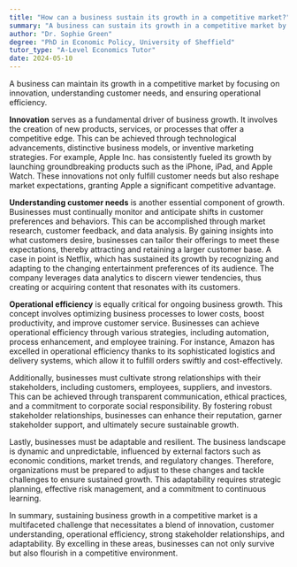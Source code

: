 ```yaml
---
title: "How can a business sustain its growth in a competitive market?"
summary: "A business can sustain its growth in a competitive market by innovating, understanding customer needs, and maintaining operational efficiency."
author: "Dr. Sophie Green"
degree: "PhD in Economic Policy, University of Sheffield"
tutor_type: "A-Level Economics Tutor"
date: 2024-05-10
---
```


A business can maintain its growth in a competitive market by focusing on innovation, understanding customer needs, and ensuring operational efficiency.

**Innovation** serves as a fundamental driver of business growth. It involves the creation of new products, services, or processes that offer a competitive edge. This can be achieved through technological advancements, distinctive business models, or inventive marketing strategies. For example, Apple Inc. has consistently fueled its growth by launching groundbreaking products such as the iPhone, iPad, and Apple Watch. These innovations not only fulfill customer needs but also reshape market expectations, granting Apple a significant competitive advantage.

**Understanding customer needs** is another essential component of growth. Businesses must continually monitor and anticipate shifts in customer preferences and behaviors. This can be accomplished through market research, customer feedback, and data analysis. By gaining insights into what customers desire, businesses can tailor their offerings to meet these expectations, thereby attracting and retaining a larger customer base. A case in point is Netflix, which has sustained its growth by recognizing and adapting to the changing entertainment preferences of its audience. The company leverages data analytics to discern viewer tendencies, thus creating or acquiring content that resonates with its customers.

**Operational efficiency** is equally critical for ongoing business growth. This concept involves optimizing business processes to lower costs, boost productivity, and improve customer service. Businesses can achieve operational efficiency through various strategies, including automation, process enhancement, and employee training. For instance, Amazon has excelled in operational efficiency thanks to its sophisticated logistics and delivery systems, which allow it to fulfill orders swiftly and cost-effectively.

Additionally, businesses must cultivate strong relationships with their stakeholders, including customers, employees, suppliers, and investors. This can be achieved through transparent communication, ethical practices, and a commitment to corporate social responsibility. By fostering robust stakeholder relationships, businesses can enhance their reputation, garner stakeholder support, and ultimately secure sustainable growth.

Lastly, businesses must be adaptable and resilient. The business landscape is dynamic and unpredictable, influenced by external factors such as economic conditions, market trends, and regulatory changes. Therefore, organizations must be prepared to adjust to these changes and tackle challenges to ensure sustained growth. This adaptability requires strategic planning, effective risk management, and a commitment to continuous learning.

In summary, sustaining business growth in a competitive market is a multifaceted challenge that necessitates a blend of innovation, customer understanding, operational efficiency, strong stakeholder relationships, and adaptability. By excelling in these areas, businesses can not only survive but also flourish in a competitive environment.
    